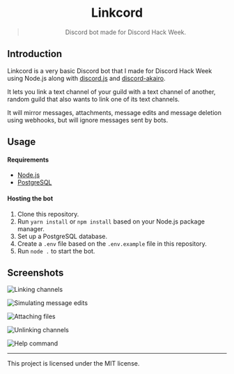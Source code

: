 <div align="center">
    <h1>Linkcord</h1>
    <blockquote>
        <p>Discord bot made for Discord Hack Week.</p>
    </blockquote>
</div>

## Introduction

Linkcord is a very basic Discord bot that I made for Discord Hack Week using
Node.js along with [discord.js](https://github.com/discordjs/discord.js/) and
[discord-akairo](https://github.com/discord-akairo/discord-akairo).

It lets you link a text channel of your guild with a text channel of another,
random guild that also wants to link one of its text channels.

It will mirror messages, attachments, message edits and message deletion using
webhooks, but will ignore messages sent by bots.

## Usage

#### Requirements

- [Node.js](https://nodejs.org/en/)
- [PostgreSQL](https://www.postgresql.org/)

#### Hosting the bot

1. Clone this repository.
2. Run `yarn install` or `npm install` based on your Node.js package manager.
3. Set up a PostgreSQL database.
4. Create a `.env` file based on the `.env.example` file in this repository.
5. Run `node .` to start the bot.

## Screenshots

![Linking channels](./screenshots/linking-channel.png)

![Simulating message edits](./screenshots/edited-message.png)

![Attaching files](./screenshots/attachments.png)

![Unlinking channels](./screenshots/unlinking-channel.png)

![Help command](./screenshots/help-command.png)

---

This project is licensed under the MIT license.
